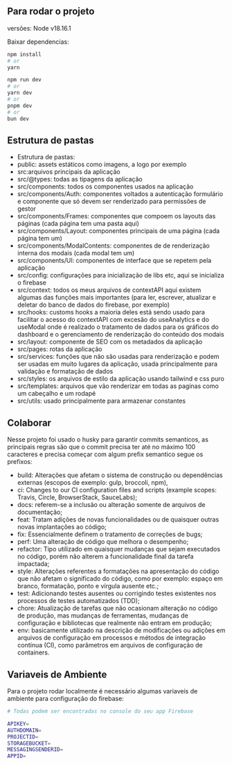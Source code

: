 ## Para rodar o projeto

versões:
Node v18.16.1

Baixar dependencias:

```bash
npm install
# or
yarn 
```

```bash
npm run dev
# or
yarn dev
# or
pnpm dev
# or
bun dev
```


## Estrutura de pastas

- Estrutura de pastas:
- public: assets estáticos como imagens, a logo por exemplo
- src:arquivos principais da aplicação
- src/@types: todas as tipagens da aplicação
- src/components: todos os componentes usados na aplicação
- src/components/Auth: componentes voltados a autenticação formulário e componente que só devem ser renderizado para permissões de gestor
- src/components/Frames: componentes que compoem os layouts das páginas (cada página tem uma pasta aqui)
- src/components/Layout: componentes principais de uma página (cada página tem um)
- src/components/ModalContents: componentes de de renderização interna dos modais (cada modal tem um)
- src/components/UI: componentes de interface que se repetem pela aplicação
- src/config: configurações para inicialização de libs etc, aqui se inicializa o firebase
- src/context: todos os meus arquivos de contextAPI aqui existem algumas das funções mais importantes (para ler, escrever, atualizar e deletar do banco de dados do firebase, por exemplo)
- src/hooks: customs hooks a maioria deles está sendo usado para facilitar o acesso do contextAPI com excesão do useAnalytics e do useModal onde é realizado o tratamento de dados para os gráficos do dashboard e o gerenciamento de renderização do conteúdo dos modais
- src/layout: componente de SEO com os metadados da aplicação
- src/pages: rotas da aplicação
- src/services: funções que não são usadas para renderização e podem ser usadas em muito lugares da aplicação, usada principalmente para validação e formatação de dados
- src/styles: os arquivos de estilo da aplicação usando tailwind e css puro
- src/templates: arquivos que vão renderizar em todas as paginas como um cabeçalho e um rodapé
- src/utils: usado principalmente para armazenar constantes

## Colaborar

 Nesse projeto foi usado o husky para garantir commits semanticos, as principais regras são que o commit precisa ter até no máximo 100 caracteres e precisa começar com algum prefix semantico segue os prefixos:

- build: Alterações que afetam o sistema de construção ou dependências externas (escopos de exemplo: gulp, broccoli, npm),
- ci: Changes to our CI configuration files and scripts (example scopes: Travis, Circle, BrowserStack, SauceLabs);
- docs: referem-se a inclusão ou alteração somente de arquivos de documentação;
- feat: Tratam adições de novas funcionalidades ou de quaisquer outras novas implantações ao código;
- fix: Essencialmente definem o tratamento de correções de bugs;
- perf: Uma alteração de código que melhora o desempenho;
- refactor: Tipo utilizado em quaisquer mudanças que sejam executados no código, porém não alterem a funcionalidade final da tarefa impactada;
- style: Alterações referentes a formatações na apresentação do código que não afetam o significado do código, como por exemplo: espaço em branco, formatação, ponto e vírgula ausente etc.;
- test: Adicionando testes ausentes ou corrigindo testes existentes nos processos de testes automatizados (TDD);
- chore: Atualização de tarefas que não ocasionam alteração no código de produção, mas mudanças de ferramentas, mudanças de configuração e bibliotecas que realmente não entram em produção;
- env: basicamente utilizado na descrição de modificações ou adições em arquivos de configuração em processos e métodos de integração contínua (CI), como parâmetros em arquivos de configuração de containers.


## Variaveis de Ambiente

Para o projeto rodar localmente é necessário algumas variaveis de ambiente para configuração do firebase:

```bash
# Todas podem ser encontradas no console do seu app Firebase

APIKEY=
AUTHDOMAIN=
PROJECTID=
STORAGEBUCKET=
MESSAGINGSENDERID=
APPID=
```
